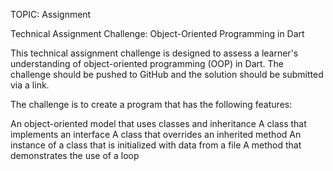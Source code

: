 TOPIC: Assignment


Technical Assignment Challenge: Object-Oriented Programming in Dart

This technical assignment challenge is designed to assess a learner's understanding of object-oriented programming (OOP) in Dart. The challenge should be pushed to GitHub and the solution should be submitted via a link.



The challenge is to create a program that has the following features:

An object-oriented model that uses classes and inheritance
A class that implements an interface
A class that overrides an inherited method
An instance of a class that is initialized with data from a file
A method that demonstrates the use of a loop

